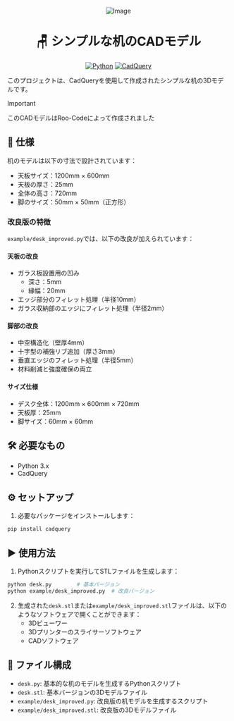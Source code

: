 <div align="center">

![Image](https://github.com/user-attachments/assets/7d4ac4bb-5e17-4ad0-87a1-d71b6d661323)

# 🪑 シンプルな机のCADモデル

[![Python](https://img.shields.io/badge/Python-3.x-blue.svg)](https://www.python.org/)
[![CadQuery](https://img.shields.io/badge/CadQuery-2.x-orange.svg)](https://cadquery.readthedocs.io/)

</div>

このプロジェクトは、CadQueryを使用して作成されたシンプルな机の3Dモデルです。

> [!IMPORTANT]
> このCADモデルはRoo-Codeによって作成されました

## 📏 仕様

机のモデルは以下の寸法で設計されています：

- 天板サイズ：1200mm × 600mm
- 天板の厚さ：25mm
- 全体の高さ：720mm
- 脚のサイズ：50mm × 50mm（正方形）

### 改良版の特徴

`example/desk_improved.py`では、以下の改良が加えられています：

#### 天板の改良
- ガラス板設置用の凹み
  - 深さ：5mm
  - 縁幅：20mm
- エッジ部分のフィレット処理（半径10mm）
- ガラス収納部のエッジにフィレット処理（半径2mm）

#### 脚部の改良
- 中空構造化（壁厚4mm）
- 十字型の補強リブ追加（厚さ3mm）
- 垂直エッジのフィレット処理（半径5mm）
- 材料削減と強度確保の両立

#### サイズ仕様
- デスク全体：1200mm × 600mm × 720mm
- 天板厚：25mm
- 脚サイズ：60mm × 60mm

## 🛠️ 必要なもの

- Python 3.x
- CadQuery

## ⚙️ セットアップ

1. 必要なパッケージをインストールします：
```bash
pip install cadquery
```

## ▶️ 使用方法

1. Pythonスクリプトを実行してSTLファイルを生成します：
```bash
python desk.py        # 基本バージョン
python example/desk_improved.py  # 改良バージョン
```

2. 生成された`desk.stl`または`example/desk_improved.stl`ファイルは、以下のようなソフトウェアで開くことができます：
   - 3Dビューワー
   - 3Dプリンターのスライサーソフトウェア
   - CADソフトウェア

## 📁 ファイル構成

- `desk.py`: 基本的な机のモデルを生成するPythonスクリプト
- `desk.stl`: 基本バージョンの3Dモデルファイル
- `example/desk_improved.py`: 改良版の机モデルを生成するスクリプト
- `example/desk_improved.stl`: 改良版の3Dモデルファイル
